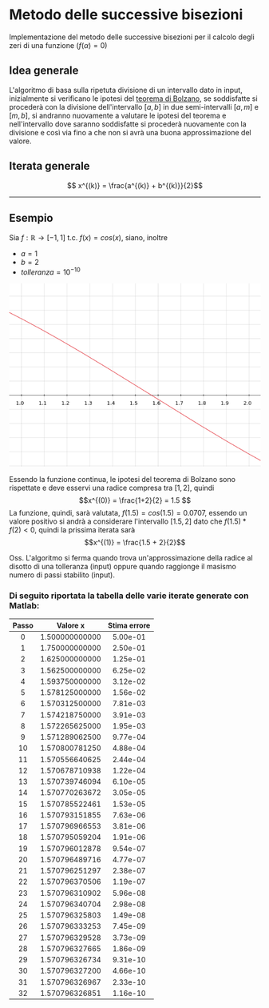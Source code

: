 # Metodo delle successive bisezioni

Implementazione del metodo delle successive bisezioni per il calcolo degli zeri di una funzione $(f(\alpha) = 0)$

## Idea generale
L'algoritmo di basa sulla ripetuta divisione di un intervallo dato in input, inizialmente si verificano le ipotesi del [teorema di Bolzano](https://it.wikipedia.org/wiki/Teorema_di_Bolzano), se soddisfatte si procederà con la divisione dell'intervallo $[a, b]$ in due semi-intervalli $[a, m]$ e $[m , b]$, si andranno nuovamente a valutare le ipotesi del teorema e nell'intervallo dove saranno soddisfatte si procederà nuovamente con la divisione e così via fino a che non si avrà una buona approssimazione del valore.

## Iterata generale

$$ x^{(k)} = \frac{a^{(k)} + b^{(k)}}{2}$$

----

## Esempio 

Sia $f: \mathbb{R} \longrightarrow [-1, 1]$ t.c. $f(x) = cos(x)$,
siano, inoltre 
* $a = 1$
* $b = 2$  
* $tolleranza = 10^{-10}$

<div align="center"><img src="img/Cos.png" /></div>

Essendo la funzione continua, le ipotesi del teorema di Bolzano sono rispettate e deve esservi una radice compresa tra $[1, 2]$, quindi 
$$x^{(0)} = \frac{1+2}{2} = 1.5 $$
La funzione, quindi, sarà valutata, $f(1.5) = cos(1.5) = 0.0707$, essendo un valore positivo si andrà a considerare l'intervallo $[1.5, 2]$ dato che $f(1.5)*f(2) < 0$, quindi la prissima iterata sarà
$$x^{(1)} = \frac{1.5 + 2}{2}$$

Oss. L'algoritmo si ferma quando trova un'approssimazione della radice al disotto di una tolleranza (input) oppure quando raggionge il masismo numero di passi stabilito (input).

### Di seguito riportata la tabella delle varie iterate generate con Matlab:

| Passo |    Valore x    | Stima errore  |
|:----: |      :----:    |    :----:     |
| 0     | 1.500000000000 | 5.00e-01      |
| 1     | 1.750000000000 | 2.50e-01      |
| 2     | 1.625000000000 | 1.25e-01      |
| 3     | 1.562500000000 | 6.25e-02      |
| 4     | 1.593750000000 | 3.12e-02      |
| 5     | 1.578125000000 | 1.56e-02      |
| 6     | 1.570312500000 | 7.81e-03      |
| 7     | 1.574218750000 | 3.91e-03      |
| 8     | 1.572265625000 | 1.95e-03      |
| 9     | 1.571289062500 | 9.77e-04      |
| 10    | 1.570800781250 | 4.88e-04      |
| 11    | 1.570556640625 | 2.44e-04      |
| 12    | 1.570678710938 | 1.22e-04      |
| 13    | 1.570739746094 | 6.10e-05      |
| 14    | 1.570770263672 | 3.05e-05      |
| 15    | 1.570785522461 | 1.53e-05      |
| 16    | 1.570793151855 | 7.63e-06      |
| 17    | 1.570796966553 | 3.81e-06      |
| 18    | 1.570795059204 | 1.91e-06      |
| 19    | 1.570796012878 | 9.54e-07      |
| 20    | 1.570796489716 | 4.77e-07      |
| 21    | 1.570796251297 | 2.38e-07      |
| 22    | 1.570796370506 | 1.19e-07      |
| 23    | 1.570796310902 | 5.96e-08      |
| 24    | 1.570796340704 | 2.98e-08      |
| 25    | 1.570796325803 | 1.49e-08      |
| 26    | 1.570796333253 | 7.45e-09      |
| 27    | 1.570796329528 | 3.73e-09      |
| 28    | 1.570796327665 | 1.86e-09      |
| 29    | 1.570796326734 | 9.31e-10      |
| 30    | 1.570796327200 | 4.66e-10      |
| 31    | 1.570796326967 | 2.33e-10      |
| 32    | 1.570796326851 | 1.16e-10      |


